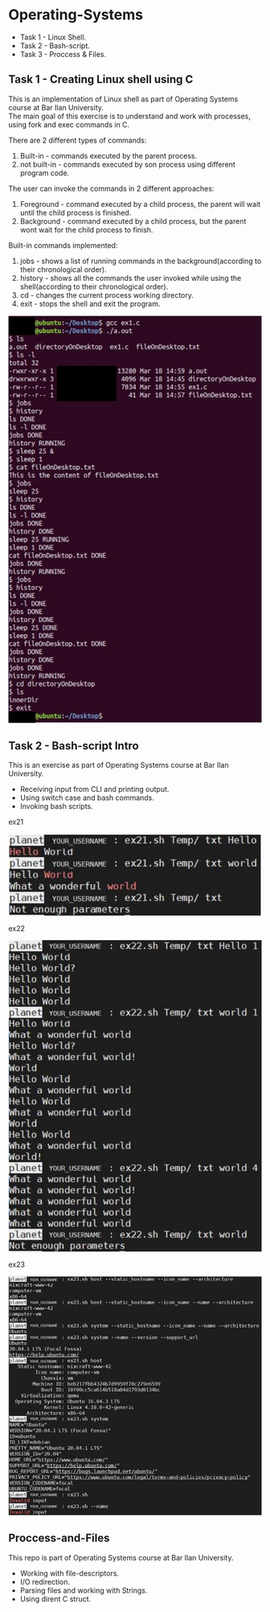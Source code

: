 # Operating-Systems
- Task 1 - Linux Shell.
- Task 2 - Bash-script.
- Task 3 - Proccess & Files.

## Task 1 - Creating Linux shell using C
This is an implementation of Linux shell as part of Operating Systems course at Bar Ilan University.<br/>
The main goal of this exercise is to understand and work with processes, using fork and exec commands in C.

There are 2 different types of commands:
1. Built-in - commands executed by the parent process.
2. not built-in - commands executed by son process using different program code.

The user can invoke the commands in 2 different approaches:
1. Foreground - command executed by a child process, the parent will wait until the child process is finished.
2. Background - command executed by a child process, but the parent wont wait for the child process to finish.

Built-in commands implemented:
1. jobs - shows a list of running commands in the background(according to their chronological order).
2. history - shows all the commands the user invoked while using the shell(according to their chronological order).
3. cd - changes the current process working directory.
4. exit - stops the shell and exit the program.

![alt text](Ex1/Extra/Capture.JPG)

## Task 2 - Bash-script Intro
This is an exercise as part of Operating Systems course at Bar Ilan University.<br/>
- Receiving input from CLI and printing output.
- Using switch case and bash commands.
- Invoking bash scripts.

ex21

![alt text](Ex2/Extra/Capture1.JPG)

ex22

![alt text](Ex2/Extra/Capture2.JPG)

ex23

![alt text](Ex2/Extra/Capture3.JPG)

## Proccess-and-Files
This repo is part of Operating Systems course at Bar Ilan University.<br/>

- Working with file-descriptors.
- I/O redirection.
- Parsing files and working with Strings.
- Using dirent C struct.

